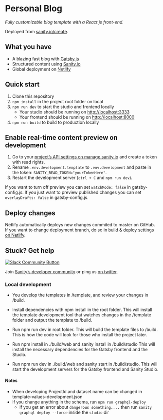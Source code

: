 # Personal Blog

_Fully customizable blog template with a React.js front-end._

Deployed from [sanity.io/create](https://www.sanity.io/create/?template=sanity-io%2Fsanity-template-gatsby-blog).

## What you have

- A blazing fast blog with [Gatsby.js](https://gatsbyjs.org)
- Structured content using [Sanity.io](https://www.sanity.io)
- Global deployment on [Netlify](https://netlify.com)

## Quick start

1. Clone this repository
2. `npm install` in the project root folder on local
3. `npm run dev` to start the studio and frontend locally
   - Your studio should be running on [http://localhost:3333](http://localhost:3333)
   - Your frontend should be running on [http://localhost:8000](http://localhost:8000)
4. `npm run build` to build to production locally

## Enable real-time content preview on development

1. Go to your [project’s API settings on manage.sanity.io](https://manage.sanity.io/projects/0477rq5d/settings/api) and create a token with read rights.
2. Rename `.env.development.template` to `.env.development` and paste in the token: `SANITY_READ_TOKEN="yourTokenHere"`.
3. Restart the development server (`ctrl + C` and `npm run dev`).

If you want to turn off preview you can set `watchMode: false` in gatsby-config.js. If you just want to preview published changes you can set `overlayDrafts: false` in gatsby-config.js.

## Deploy changes

Netlify automatically deploys new changes commited to master on GitHub. If you want to change deployment branch, do so in [build & deploy settings on Netlify](https://www.netlify.com/docs/continuous-deployment/#branches-deploys).

## Stuck? Get help

[![Slack Community Button](https://slack.sanity.io/badge.svg)](https://slack.sanity.io/)

Join [Sanity’s developer community](https://slack.sanity.io) or ping us [on twitter](https://twitter.com/sanity_io).

### Local development

- You develop the templates in /template, and review your changes in /build.

- Install dependencies with npm install in the root folder. This will install the template development tool that watches changes in the /template folder and output the template to /build.

- Run npm run dev in root folder. This will build the template files to /build. This is how the code will look for those who install the project later.

- Run npm install in ./build/web and sanity install in /build/studio This will install the necessary dependencies for the Gatsby frontend and the Studio.

- Run npm run dev in ./build/web and sanity start in /build/studio. This will start the development servers for the Gatsby frontend and Sanity Studio.

#### Notes

- When developing ProjectId and dataset name can be changed in template-values-development.json
- If you change anything in the schema, run `npm run graphql-deploy`
  - if you get an error about `dangerous something....` then run `sanity graphql deploy --force` inside the `studio` dir
